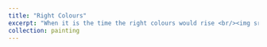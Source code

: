 ```yaml
---
title: "Right Colours"
excerpt: "When it is the time the right colours would rise <br/><img src='right.JPG'>"
collection: painting
---
```

